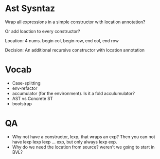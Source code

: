 # Ast Sysntaz

Wrap all expressions in a simple constructor with location annotation?

Or add loaction to every constructor?

Location: 4 nums. begin col, begin row, end col, end row

Decision: An additional recursive constructor with location annotation

# Vocab

* Case-splitting
* env-refactor
* accumulator (for the environment). Is it a fold acculumulator?
* AST vs Concrete ST
* bootstrap

# QA

* Why not have a constructor, lexp, that wraps an exp? Then you can not have
  lexp lexp lexp ... exp, but only always lexp exp.
* Why do we need the location from source? weren't we going to start in BVL?
